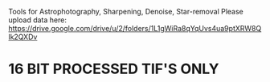 Tools for Astrophotography, Sharpening, Denoise, Star-removal
Please upload data here: https://drive.google.com/drive/u/2/folders/1L1gWiRa8qYqUvs4ua9ptXRW8Qlk2QXDv 
# 16 BIT PROCESSED TIF'S ONLY #
